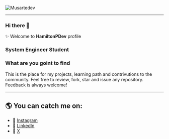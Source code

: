 ![Musartedev](https://musarte-blog.s3.us-east-2.amazonaws.com/2020/07/Musartedev.png)

---

### Hi there 👋
✨ Welcome to **HamiltonPDev** profile 
### System Engineer Student

### What are you goint to find
This is the place for my projects, learning path and contrivutions to the community. 
Feel free to review, fork, star and issue any repository. Feedback is always welcome!

--- 

## 🌎 You can catch me on:  
- 🔗 [Instagram](https://www.instagram.com/hamilton_posada/)
- 🔗 [LinkedIn](https://www.linkedin.com/in/hamilton-posada-serna-931120143/)
- 🔗 [X](https://twitter.com/Hamilto49487531)

<!--
**HamiltonPDev/HamiltonPDev** is a ✨ _special_ ✨ repository because its `README.md` (this file) appears on your GitHub profile.

Here are some ideas to get you started:

- 🔭 I’m currently working on ...
- 🌱 I’m currently learning ...
- 👯 I’m looking to collaborate on ...
- 🤔 I’m looking for help with ...
- 💬 Ask me about ...
- 📫 How to reach me: ...
- 😄 Pronouns: ...
- ⚡ Fun fact: ...
-->
